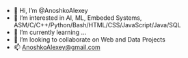 - 👋 Hi, I’m @AnoshkoAlexey
- 👀 I’m interested in AI, ML, Embeded Systems, ASM/C/C++/Python/Bash/HTML/CSS/JavaScript/Java/SQL
- 🌱 I’m currently learning ...
- 💞️ I’m looking to collaborate on Web and Data Projects
- 📫 AnoshkoAlexey@gmail.com

<!---
AnoshkoAlexey/AnoshkoAlexey is a ✨ special ✨ repository because its `README.md` (this file) appears on your GitHub profile.
You can click the Preview link to take a look at your changes.
--->
